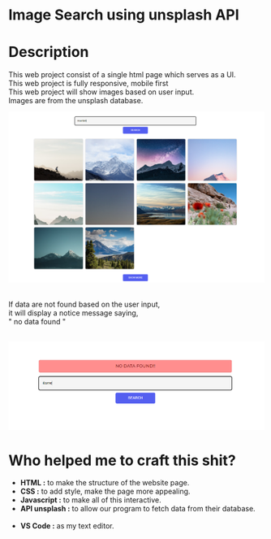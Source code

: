 # Image Search using unsplash API

# Description
This web project consist of a single html page which serves as a UI. <br>
This web project is fully responsive, mobile first <br>
This web project will show images based on user input. <br>
Images are from the unsplash database.

![image](https://github.com/therenze/Javascript----Image-Search/blob/main/img/2.PNG)

<br>
If data are not found based on the user input, <br>
it will display a notice message saying, <br>
" no data found " 
<br><br>

![image](https://github.com/therenze/Javascript----Image-Search/blob/main/img/1.PNG)


# Who helped me to craft this shit?
<ul>
  <li><b>HTML :</b> to make the structure of the website page.</li>
  <li><b>CSS :</b> to add style, make the page more appealing.</li>
  <li><b>Javascript :</b> to make all of this interactive.</li> 
  <li><b>API unsplash :</b> to allow our program to fetch data from their database.</li> 
  <br>
  <li><b>VS Code :</b> as my text editor.</li>
</ul>
